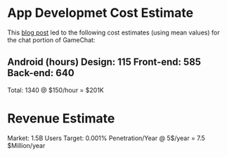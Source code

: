 # App Developmet Cost Estimate

This [blog post](https://yalantis.com/blog/cost-of-mobile-messaging-app-development-types-kpis-landscape-recommended-approach-and-cost-of-development/) led to the following cost estimates (using mean values) for the chat portion of GameChat:

Android     (hours)
  Design:    115
  Front-end: 585
  Back-end:  640
----------------
  Total:    1340 @ $150/hour = $201K


# Revenue Estimate

Market: 1.5B Users
Target: 0.001% Penetration/Year @ 5$/year = 7.5 $Million/year
